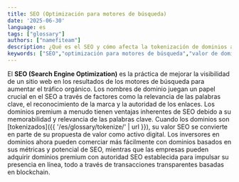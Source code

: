 ```yaml
---
title: SEO (Optimización para motores de búsqueda)
date: '2025-06-30'
language: es
tags: ["glossary"]
authors: ["namefiteam"]
description: ¿Qué es el SEO y cómo afecta la tokenización de dominios a la optimización de búsqueda?
keywords: ["SEO","optimización para motores de búsqueda","valor de dominio","clasificaciones de búsqueda","marketing digital"]
---
```


El **SEO (Search Engine Optimization)** es la práctica de mejorar la visibilidad de un sitio web en los resultados de los motores de búsqueda para aumentar el tráfico orgánico. Los nombres de dominio juegan un papel crucial en el SEO a través de factores como la relevancia de las palabras clave, el reconocimiento de la marca y la autoridad de los enlaces. Los dominios premium a menudo tienen ventajas inherentes de SEO debido a su memorabilidad y relevancia de las palabras clave. Cuando los dominios son [tokenizados]({{ '/es/glossary/tokenize/' | url }}), su valor SEO se convierte en parte de su propuesta de valor como activo digital. Los inversores en dominios ahora pueden comerciar más fácilmente con dominios basados en sus métricas y potencial de SEO, mientras que las empresas pueden adquirir dominios premium con autoridad SEO establecida para impulsar su presencia en línea, todo a través de transacciones transparentes basadas en blockchain.